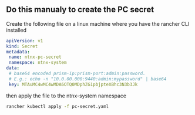 ## Do this manualy to create the PC secret
Create the following file on a linux machine where you have the rancher CLI installed 

```yaml
apiVersion: v1
kind: Secret
metadata:
 name: ntnx-pc-secret
 namespace: ntnx-system
data:
 # base64 encoded prism-ip:prism-port:admin:password.
 # E.g.: echo -n "10.0.00.000:9440:admin:mypassword" | base64
 key: MTAuMC4wMC4wMDA6OTQ0MDphZG1pbjpteXBhc3N3b3Jk 
 ```
 
then apply the file to the ntnx-system namespace

```bash 
rancher kubectl apply -f pc-secret.yaml
